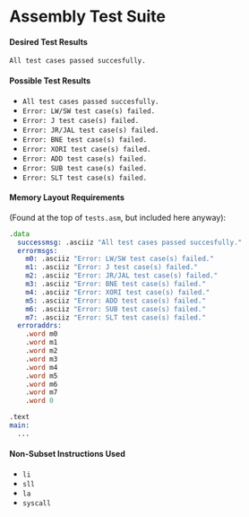# Assembly Test Suite

#### Desired Test Results
`All test cases passed succesfully.`

#### Possible Test Results
* `All test cases passed succesfully.`
* `Error: LW/SW test case(s) failed.`
* `Error: J test case(s) failed.`
* `Error: JR/JAL test case(s) failed.`
* `Error: BNE test case(s) failed.`
* `Error: XORI test case(s) failed.`
* `Error: ADD test case(s) failed.`
* `Error: SUB test case(s) failed.`
* `Error: SLT test case(s) failed.`

#### Memory Layout Requirements
(Found at the top of `tests.asm`, but included here anyway):
``` asm
.data
  successmsg: .asciiz "All test cases passed succesfully."
  errormsgs:
    m0: .asciiz "Error: LW/SW test case(s) failed."
    m1: .asciiz "Error: J test case(s) failed."
    m2: .asciiz "Error: JR/JAL test case(s) failed."
    m3: .asciiz "Error: BNE test case(s) failed."
    m4: .asciiz "Error: XORI test case(s) failed."
    m5: .asciiz "Error: ADD test case(s) failed."
    m6: .asciiz "Error: SUB test case(s) failed."
    m7: .asciiz "Error: SLT test case(s) failed."
  erroraddrs:
    .word m0
    .word m1
    .word m2
    .word m3
    .word m4
    .word m5
    .word m6
    .word m7
    .word 0

.text
main:
  ...
```

#### Non-Subset Instructions Used
* `li`
* `sll`
* `la`
* `syscall`
